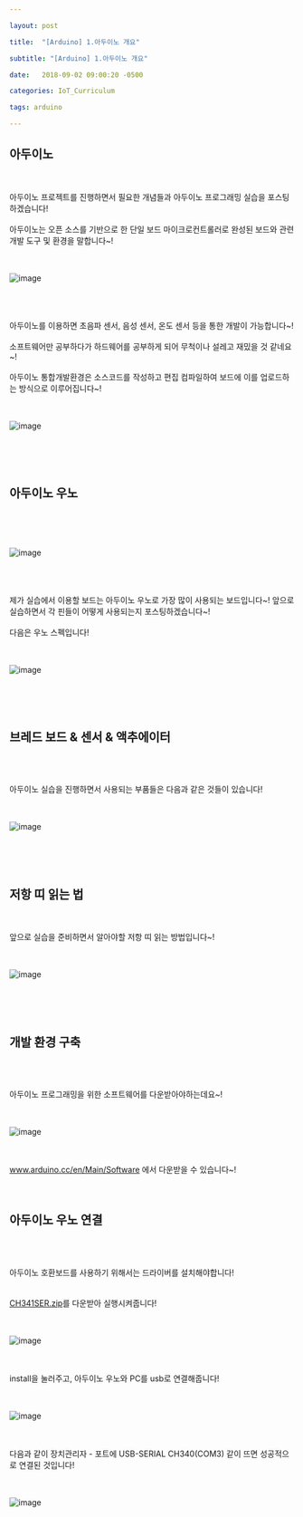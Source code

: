 ```yaml
---

layout: post

title:  "[Arduino] 1.아두이노 개요"

subtitle: "[Arduino] 1.아두이노 개요"

date:   2018-09-02 09:00:20 -0500

categories: IoT_Curriculum

tags: arduino

---
```


## 아두이노

<br>
<br>
아두이노 프로젝트를 진행하면서 필요한 개념들과 아두이노 프로그래밍 실습을 포스팅하겠습니다!
<br>
<br>
아두이노는 오픈 소스를 기반으로 한 단일 보드 마이크로컨트롤러로 완성된 보드와 관련 개발 도구 및 환경을 말합니다~!
<br>
<br>
<br>

![image](/image/Arduino_image/Arduino_image_01.png)

<br>
<br>
<br>
아두이노를 이용하면 초음파 센서, 음성 센서, 온도 센서 등을 통한 개발이 가능합니다~!
<br>
<br>
소프트웨어만 공부하다가 하드웨어를 공부하게 되어 무척이나 설레고 재밌을 것 같네요~!
<br>
<br>
아두이노 통합개발환경은 소스코드를 작성하고 편집 컴파일하여 보드에 이를 업로드하는 방식으로 이루어집니다~!
<br>
<br>
<br>

![image](/image/Arduino_image/1.png)

<br>
<br>
<br>

## 아두이노 우노

<br>
<br>
<br>

![image](/image/Arduino_image/Arduino_image_02.png)

<br>
<br>
<br>
제가 실습에서 이용할 보드는 아두이노 우노로 가장 많이 사용되는 보드입니다~! 앞으로 실습하면서 각 핀들이 어떻게 사용되는지 포스팅하겠습니다~!
<br>
<br>
다음은 우노 스펙입니다!
<br>
<br>
<br>

![image](/image/Arduino_image/Arduino_image_04.png)

<br>
<br>
<br>

## 브레드 보드 & 센서 & 액추에이터

<br>
<br>
<br>
아두이노 실습을 진행하면서 사용되는 부품들은 다음과 같은 것들이 있습니다!
<br>
<br>
<br>

![image](/image/Arduino_image/2.png)

<br>
<br>
<br>

## 저항 띠 읽는 법

<br>
<br>
앞으로 실습을 준비하면서 알아야할 저항 띠 읽는 방법입니다~!
<br>
<br>
<br>

![image](/image/Arduino_image/Arduino_image_03.png)

<br>
<br>
<br>

## 개발 환경 구축

<br>
<br>
<br>
아두이노 프로그래밍을 위한 소프트웨어를 다운받아야하는데요~!
<br>
<br>
<br>

![image](/image/Arduino_image/Arduino_image_05.png)

<br>
<br>
<a href="https://www.arduino.cc/en/Main/Software">www.arduino.cc/en/Main/Software</a> 에서 다운받을 수 있습니다~!
<br>
<br>
<br>

## 아두이노 우노 연결

<br>
<br>
<br>
아두이노 호환보드를 사용하기 위해서는 드라이버를 설치해야합니다!
<br>
<br>
<br>
<a href="https://drive.google.com/open?id=1SWQn-Bvq8zy37ycILsK3Fck6GDZwtLTz">CH341SER.zip</a>를 다운받아 실행시켜줍니다!
<br>
<br>
<br>

![image](/image/Arduino_image/Arduino_image_06.png)

<br>
<br>
install을 눌러주고, 아두이노 우노와 PC를 usb로 연결해줍니다!
<br>
<br>
<br>

![image](/image/Arduino_image/Arduino_image_07.png)

<br>
<br>
다음과 같이 장치관리자 - 포트에 USB-SERIAL CH340(COM3) 같이 뜨면 성공적으로 연결된 것입니다!
<br>
<br>
<br>

![image](/image/Arduino_image/Arduino_image_08.png)

